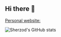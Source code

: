 ## Hi there 👋

[Personal website:](https://sherzod-hakimov.github.io/)

![Sherzod's GitHub stats](https://github-readme-stats.vercel.app/api?username=sherzod-hakimov&show_icons=true&theme=transparent)
